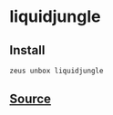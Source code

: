 
liquidjungle
====================














## Install
```bash
zeus unbox liquidjungle
```













## [Source](https://github.com/liquidapps-io/zeus-sdk/tree/master/boxes/groups/dapp-network/liquidjungle)